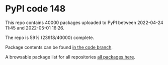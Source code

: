 # PyPI code 148

This repo contains 40000 packages uploaded to PyPI between 
2022-04-24 11:45 and 2022-05-01 16:26.

The repo is 59% (23918/40000) complete.

Package contents can be found [in the code branch](https://github.com/pypi-data/pypi-mirror-148/tree/code/packages).

A browsable package list for all repositories [all packages here](https://pypi-data.github.io/website/repositories/pypi-mirror-148).


